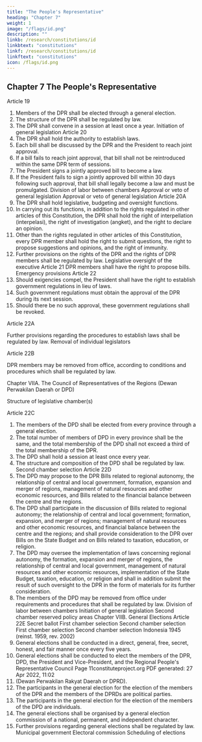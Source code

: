 ```yaml
---
title: "The People's Representative"
heading: "Chapter 7"
weight: 1
image: "/flags/id.png"
description: ""
linkb: /research/constitutions/id
linkbtext: "constitutions"
linkf: /research/constitutions/id
linkftext: "constitutions"
icon: /flags/id.png
---
```



##  Chapter 7 The People's Representative
<!-- Council (Dewan Perwakilan Rakyat or DPR)
Structure of legislative chamber(s)
 -->
Article 19
1. Members of the DPR shall be elected through a general election.
2. The structure of the DPR shall be regulated by law.
3. The DPR shall convene in a session at least once a year.
Initiation of general legislation
Article 20
1. The DPR shall hold the authority to establish laws.
2. Each bill shall be discussed by the DPR and the President to reach joint approval.
3. If a bill fails to reach joint approval, that bill shall not be reintroduced within the
same DPR term of sessions.
4. The President signs a jointly approved bill to become a law.
5. If the President fails to sign a jointly approved bill within 30 days following such
approval, that bill shall legally become a law and must be promulgated.
Division of labor between chambers
Approval or veto of general legislation
Approval or veto of general legislation
Article 20A
1. The DPR shall hold legislative, budgeting and oversight functions.
2. In carrying out its functions, in addition to the rights regulated in other articles of
this Constitution, the DPR shall hold the right of interpellation (interpelasi), the
right of investigation (angket), and the right to declare an opinion.
3. Other than the rights regulated in other articles of this Constitution, every DPR
member shall hold the right to submit questions, the right to propose suggestions
and opinions, and the right of immunity.
4. Further provisions on the rights of the DPR and the rights of DPR members shall
be regulated by law.
Legislative oversight of the executive
Article 21
DPR members shall have the right to propose bills.
Emergency provisions
Article 22
1. Should exigencies compel, the President shall have the right to establish
government regulations in lieu of laws.
2. Such government regulations must obtain the approval of the DPR during its
next session.
3. Should there be no such approval, these government regulations shall be
revoked.


Article 22A

Further provisions regarding the procedures to establish laws shall be regulated by law.
Removal of individual legislators

Article 22B

DPR members may be removed from office, according to conditions and procedures
which shall be regulated by law.

Chapter VIIA. The Council of Representatives of the Regions (Dewan Perwakilan Daerah or DPD)

Structure of legislative chamber(s)

Article 22C
1. The members of the DPD shall be elected from every province through a general
election.
2. The total number of members of DPD in every province shall be the same, and
the total membership of the DPD shall not exceed a third of the total
membership of the DPR.
3. The DPD shall hold a session at least once every year.
4. The structure and composition of the DPD shall be regulated by law.
Second chamber selection
Article 22D
1. The DPD may propose to the DPR Bills related to regional autonomy, the
relationship of central and local government, formation, expansion and merger of
regions, management of natural resources and other economic resources, and
Bills related to the financial balance between the centre and the regions.
2. The DPD shall participate in the discussion of Bills related to regional autonomy;
the relationship of central and local government; formation, expansion, and
merger of regions; management of natural resources and other economic
resources, and financial balance between the centre and the regions; and shall
provide consideration to the DPR over Bills on the State Budget and on Bills
related to taxation, education, or religion.
3. The DPD may oversee the implementation of laws concerning regional
autonomy, the formation, expansion and merger of regions, the relationship of
central and local government, management of natural resources and other
economic resources, implementation of the State Budget, taxation, education, or
religion and shall in addition submit the result of such oversight to the DPR in the
form of materials for its further consideration.
4. The members of the DPD may be removed from office under requirements and
procedures that shall be regulated by law.
Division of labor between chambers
Initiation of general legislation
Second chamber reserved policy areas
Chapter VIIB. General Elections
Article 22E
Secret ballot
First chamber selection
Second chamber selection
First chamber selection
Second chamber selection
Indonesia 1945 (reinst. 1959, rev. 2002)
1. General elections shall be conducted in a direct, general, free, secret, honest, and
fair manner once every five years.
2. General elections shall be conducted to elect the members of the DPR, DPD, the
President and Vice-President, and the Regional People's Representative Council
Page 11constituteproject.org
PDF generated: 27 Apr 2022, 11:02
2. (Dewan Perwakilan Rakyat Daerah or DPRD).
3. The participants in the general election for the election of the members of the
DPR and the members of the DPRDs are political parties.
4. The participants in the general election for the election of the members of the
DPD are individuals.
5. The general elections shall be organised by a general election commission of a
national, permanent, and independent character.
6. Further provisions regarding general elections shall be regulated by law.
Municipal government
Electoral commission
Scheduling of elections

